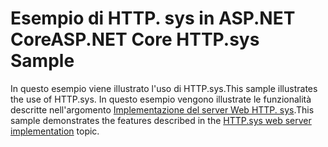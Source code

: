 # <a name="aspnet-core-httpsys-sample"></a><span data-ttu-id="1816c-101">Esempio di HTTP. sys in ASP.NET Core</span><span class="sxs-lookup"><span data-stu-id="1816c-101">ASP.NET Core HTTP.sys Sample</span></span>

<span data-ttu-id="1816c-102">In questo esempio viene illustrato l'uso di HTTP.sys.</span><span class="sxs-lookup"><span data-stu-id="1816c-102">This sample illustrates the use of HTTP.sys.</span></span> <span data-ttu-id="1816c-103">In questo esempio vengono illustrate le funzionalità descritte nell'argomento [Implementazione del server Web HTTP. sys](https://docs.microsoft.com/aspnet/core/fundamentals/servers/httpsys).</span><span class="sxs-lookup"><span data-stu-id="1816c-103">This sample demonstrates the features described in the [HTTP.sys web server implementation](https://docs.microsoft.com/aspnet/core/fundamentals/servers/httpsys) topic.</span></span>
